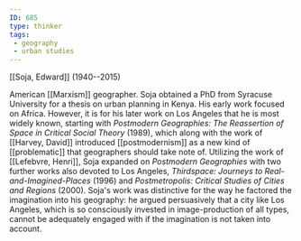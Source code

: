 ```yaml
---
ID: 685
type: thinker
tags: 
 - geography
 - urban studies
---
```


[[Soja, Edward]] 
(1940--2015)


American [[Marxism]]
geographer. Soja obtained a PhD from Syracuse University for a thesis on
urban planning in Kenya. His early work focused on Africa. However, it
is for his later work on Los Angeles that he is most widely known,
starting with *Postmodern Geographies: The Reassertion of Space in
Critical Social Theory* (1989), which along with the work of [[Harvey, David]] introduced
[[postmodernism]] as a new
kind of [[problematic]] that
geographers should take note of. Utilizing the work of [[Lefebvre, Henri]], Soja expanded on
*Postmodern Geographies* with two further works also devoted to Los
Angeles, *Thirdspace: Journeys to Real-and-Imagined-Places* (1996) and
*Postmetropolis: Critical Studies of Cities and Regions* (2000). Soja's
work was distinctive for the way he factored the imagination into his
geography: he argued persuasively that a city like Los Angeles, which is
so consciously invested in image-production of all types, cannot be
adequately engaged with if the imagination is not taken into account.
